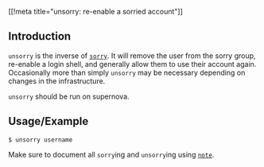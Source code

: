 [[!meta title="unsorry: re-enable a sorried account"]]

## Introduction

`unsorry` is the inverse of [`sorry`](//ocf.io/docs/staff/scripts/sorry/).
It will remove the user from the sorry group, re-enable a login shell,
and generally allow them to use their account again. Occasionally more
than simply `unsorry` may be necessary depending on changes in the
infrastructure.

`unsorry` should be run on supernova.

## Usage/Example

    $ unsorry username

Make sure to document all `sorry`ing and `unsorry`ing using [`note`](//ocf.io/docs/staff/scripts/note/).
